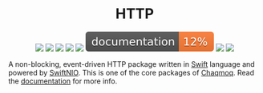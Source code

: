 <div align="center">
    <h1>HTTP</h1>
    <p>
        <a href="https://swift.org/download/#releases"><img src="https://img.shields.io/badge/swift-5.3+-brightgreen.svg" /></a>
        <a href="https://github.com/chaqmoq/http/blob/master/LICENSE/"><img src="https://img.shields.io/badge/license-MIT-brightgreen.svg" /></a>
        <a href="https://github.com/chaqmoq/http/actions"><img src="https://github.com/chaqmoq/http/workflows/ci/badge.svg" /></a>
        <a href="https://www.codacy.com/gh/chaqmoq/http/dashboard?utm_source=github.com&amp;utm_medium=referral&amp;utm_content=chaqmoq/http&amp;utm_campaign=Badge_Grade"><img src="https://app.codacy.com/project/badge/Grade/e88a672e58bb436c97ebf8ecc678ea18" /></a>
        <a href="https://codecov.io/gh/chaqmoq/http"><img src="https://codecov.io/gh/chaqmoq/http/branch/master/graph/badge.svg?token=A2LEC0YCYL" /></a>
        <a href="https://chaqmoq.dev/http/"><img src="https://github.com/chaqmoq/http/raw/gh-pages/badge.svg" /></a>
        <a href="https://github.com/chaqmoq/http/blob/master/CONTRIBUTING.md"><img src="https://img.shields.io/badge/contributing-guide-brightgreen.svg" /></a>
        <a href="https://twitter.com/chaqmoqdev"><img src="https://img.shields.io/badge/twitter-chaqmoqdev-brightgreen.svg" /></a>
    </p>
</div>

A non-blocking, event-driven HTTP package written in <a href="https://swift.org">Swift</a> language and powered by <a href="https://github.com/apple/swift-nio">SwiftNIO</a>. This is one of the core packages of <a href="https://chaqmoq.dev">Chaqmoq</a>. Read the <a href="https://docs.chaqmoq.dev">documentation</a> for more info.
